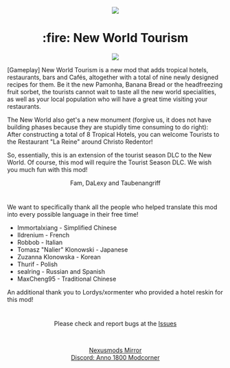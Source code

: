 <p align="center">
    <a href="https://git.io/anno-mods"><img src="https://github.com/anno-mods.png"></a>
</p>

<h1 align="center">:fire: New World Tourism</h1>

<p align="center">
    <img src ="https://staticdelivery.nexusmods.com/mods/2820/images/196/196-1630445384-1489610267.jpeg">
</p>

<p align="left">
    [Gameplay] New World Tourism is a new mod that adds tropical hotels, restaurants, bars and Cafés, altogether with a total of nine newly designed recipes for them. Be it the new Pamonha, Banana Bread or the headfreezing fruit sorbet, the tourists cannot wait to taste all the new world specialities, as well as your local population who will have a great time visiting your restaurants.
</p>

<p align="left">
    The New World also get's a new monument (forgive us, it does not have building phases because they are stupidly time consuming to do right): After constructing a total of 8 Tropical Hotels, you can welcome Tourists to the Restaurant "La Reine" around Christo Redentor!
</p>

<p align="left">
    So, essentially, this is an extension of the tourist season DLC to the New World. Of course, this mod will require the Tourist Season DLC.
    We wish you much fun with this mod!
</p>
<p align="center">
    Fam, DaLexy and Taubenangriff
</p>

<h1></h1>

We want to specifically thank all the people who helped translate this mod into every possible language in their free time!

- Immortalxiang - Simplified Chinese
- Ildrenium - French
- Robbob - Italian
- Tomasz "Nalier" Klonowski - Japanese
- Zuzanna Klonowska - Korean
- Thurif - Polish
- sealring - Russian and Spanish
- MaxCheng95 - Traditional Chinese

An additional thank you to Lordys/xormenter who provided a hotel reskin for this mod!

<h1></h1>

<p align="center">Please check and report bugs at the <a href="https://github.com/anno-mods/New-World-Tourism/issues">Issues</a></p>
<br />
<p align="center"><a href="https://www.nexusmods.com/anno1800/mods/196">Nexusmods Mirror</a> <br/>
<a href="https://discord.com/invite/KtfWbev">Discord: Anno 1800 Modcorner</a></p>
